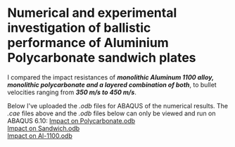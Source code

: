 # Numerical and experimental investigation of ballistic performance of Aluminium Polycarbonate sandwich plates

I compared the impact resistances of ***monolithic Aluminum 1100 alloy, monolithic polycarbonate and a layered combination of both***, to bullet velocities ranging from ***350 m/s to 450 m/s***.

Below I've uploaded the *.odb* files for ABAQUS of the numerical results. The *.cae* files above and the *.odb* files below can only be viewed and run on ABAQUS 6.10:
[Impact on Polycarbonate.odb](https://drive.google.com/u/0/uc?id=13dWr6qxZSicYcHWVlXYmhDKAguMmK80p&export=download)<br>
[Impact on Sandwich.odb](https://drive.google.com/u/0/uc?id=1oMBMDeHfQdOnvx3_5ScDmlPOoK5gUA5u&export=download)<br>
[Impact on Al-1100.odb](https://drive.google.com/u/0/uc?id=1KT31jSrck64ncXPjxsIOofuIm3680nxX&export=download)<br>
